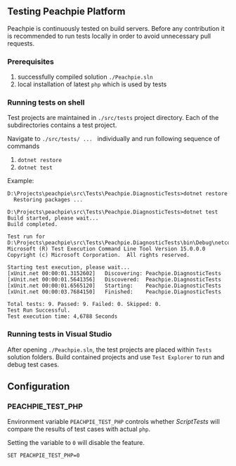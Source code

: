 ## Testing Peachpie Platform

Peachpie is continuously tested on build servers. Before any contribution it is recommended to run tests locally in order to avoid unnecessary pull requests.

### Prerequisites

1. successfully compiled solution `./Peachpie.sln`
2. local installation of latest `php` which is used by tests

### Running tests on shell

Test projects are maintained in `./src/tests` project directory. Each of the subdirectories contains a test project.

Navigate to `./src/tests/ ... ` individually and run following sequence of commands

1. `dotnet restore`
2. `dotnet test`

Example:

```
D:\Projects\peachpie\src\Tests\Peachpie.DiagnosticTests>dotnet restore
  Restoring packages ...

D:\Projects\peachpie\src\Tests\Peachpie.DiagnosticTests>dotnet test
Build started, please wait...
Build completed.

Test run for D:\Projects\peachpie\src\Tests\Peachpie.DiagnosticTests\bin\Debug\netcoreapp1.0\Peachpie.DiagnosticTests.dll(.NETCoreApp,Version=v1.0)
Microsoft (R) Test Execution Command Line Tool Version 15.0.0.0
Copyright (c) Microsoft Corporation.  All rights reserved.

Starting test execution, please wait...
[xUnit.net 00:00:01.3152602]   Discovering: Peachpie.DiagnosticTests
[xUnit.net 00:00:01.5641356]   Discovered:  Peachpie.DiagnosticTests
[xUnit.net 00:00:01.6565120]   Starting:    Peachpie.DiagnosticTests
[xUnit.net 00:00:03.7684150]   Finished:    Peachpie.DiagnosticTests

Total tests: 9. Passed: 9. Failed: 0. Skipped: 0.
Test Run Successful.
Test execution time: 4,6788 Seconds
```

### Running tests in Visual Studio

After opening `./Peachpie.sln`, the test projects are placed within `Tests` solution folders. Build contained projects and use `Test Explorer` to run and debug test cases.

## Configuration

### PEACHPIE_TEST_PHP

Environment variable `PEACHPIE_TEST_PHP` controls whether *ScriptTests* will compare the results of test cases with actual `php`. 

Setting the variable to `0` will disable the feature.

```
SET PEACHPIE_TEST_PHP=0
```